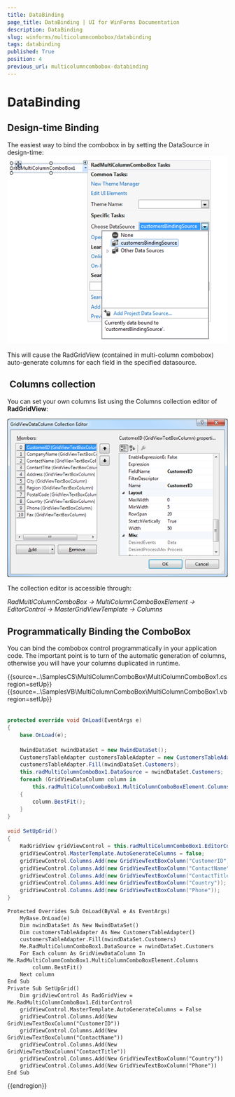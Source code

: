 ```yaml
---
title: DataBinding
page_title: DataBinding | UI for WinForms Documentation
description: DataBinding
slug: winforms/multicolumncombobox/databinding
tags: databinding
published: True
position: 4
previous_url: multicolumncombobox-databinding
---
```


# DataBinding



## Design-time Binding

The easiest way to bind the combobox in by setting the DataSource in design-time:<br>![multicolumncombobox-databinding 001](images/multicolumncombobox-databinding001.png)

This will cause the RadGridView (contained in multi-column combobox) auto-generate columns for each field in the specified datasource. 

##  Columns collection

You can set your own columns list using the Columns collection editor of __RadGridView__:

![multicolumncombobox-databinding 002](images/multicolumncombobox-databinding002.png)

The collection editor is accessible through: 

*RadMultiColumnComboBox -> MultiColumnComboBoxElement -> EditorControl -> MasterGridViewTemplate -> Columns*

## Programmatically Binding the ComboBox

You can bind the combobox control programmatically in your application code. The important point is to turn of the automatic generation of columns, otherwise you will have your columns duplicated in runtime.

{{source=..\SamplesCS\MultiColumnComboBox\MultiColumnComboBox1.cs region=setUp}} 
{{source=..\SamplesVB\MultiColumnComboBox\MultiColumnComboBox1.vb region=setUp}} 

````C#
    
protected override void OnLoad(EventArgs e)
{
    base.OnLoad(e);
    
    NwindDataSet nwindDataSet = new NwindDataSet();
    CustomersTableAdapter customersTableAdapter = new CustomersTableAdapter();
    customersTableAdapter.Fill(nwindDataSet.Customers);
    this.radMultiColumnComboBox1.DataSource = nwindDataSet.Customers;
    foreach (GridViewDataColumn column in
        this.radMultiColumnComboBox1.MultiColumnComboBoxElement.Columns)
    {
        column.BestFit();
    }
}
    
void SetUpGrid()
{
    RadGridView gridViewControl = this.radMultiColumnComboBox1.EditorControl;
    gridViewControl.MasterTemplate.AutoGenerateColumns = false;
    gridViewControl.Columns.Add(new GridViewTextBoxColumn("CustomerID"));
    gridViewControl.Columns.Add(new GridViewTextBoxColumn("ContactName"));
    gridViewControl.Columns.Add(new GridViewTextBoxColumn("ContactTitle"));
    gridViewControl.Columns.Add(new GridViewTextBoxColumn("Country"));
    gridViewControl.Columns.Add(new GridViewTextBoxColumn("Phone"));
}

````
````VB.NET
Protected Overrides Sub OnLoad(ByVal e As EventArgs)
    MyBase.OnLoad(e)
    Dim nwindDataSet As New NwindDataSet()
    Dim customersTableAdapter As New CustomersTableAdapter()
    customersTableAdapter.Fill(nwindDataSet.Customers)
    Me.RadMultiColumnComboBox1.DataSource = nwindDataSet.Customers
    For Each column As GridViewDataColumn In Me.RadMultiColumnComboBox1.MultiColumnComboBoxElement.Columns
        column.BestFit()
    Next column
End Sub
Private Sub SetUpGrid()
    Dim gridViewControl As RadGridView = Me.RadMultiColumnComboBox1.EditorControl
    gridViewControl.MasterTemplate.AutoGenerateColumns = False
    gridViewControl.Columns.Add(New GridViewTextBoxColumn("CustomerID"))
    gridViewControl.Columns.Add(New GridViewTextBoxColumn("ContactName"))
    gridViewControl.Columns.Add(New GridViewTextBoxColumn("ContactTitle"))
    gridViewControl.Columns.Add(New GridViewTextBoxColumn("Country"))
    gridViewControl.Columns.Add(New GridViewTextBoxColumn("Phone"))
End Sub

````

{{endregion}} 





